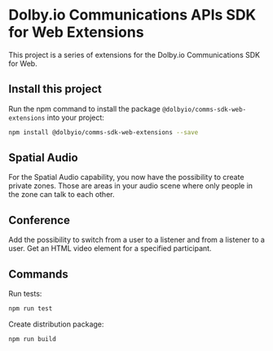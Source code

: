 # Dolby.io Communications APIs SDK for Web Extensions

This project is a series of extensions for the Dolby.io Communications SDK for Web.

## Install this project

Run the npm command to install the package `@dolbyio/comms-sdk-web-extensions` into your project:

```bash
npm install @dolbyio/comms-sdk-web-extensions --save
```

## Spatial Audio

For the Spatial Audio capability, you now have the possibility to create private zones. Those are areas in your audio scene where only people in the zone can talk to each other.

## Conference

Add the possibility to switch from a user to a listener and from a listener to a user. Get an HTML video element for a specified participant.

## Commands

Run tests:

```bash
npm run test
```

Create distribution package:

```bash
npm run build
```
